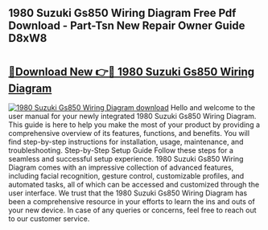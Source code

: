 ## 1980 Suzuki Gs850 Wiring Diagram Free Pdf Download - Part-Tsn New Repair Owner Guide D8xW8

# <h2><a href="http://dfqksga.blite.top/?on=1980+Suzuki+Gs850+Wiring+Diagram">🔗Download New 👉🔴 1980 Suzuki Gs850 Wiring Diagram</a></h2>

[![1980 Suzuki Gs850 Wiring Diagram download](https://i.imgur.com/lujVjoI.png)](http://dfqksga.blite.top/?on=1980+Suzuki+Gs850+Wiring+Diagram)
Hello and welcome to the user manual for your newly integrated 1980 Suzuki Gs850 Wiring Diagram. This guide is here to help you make the most of your product by providing a comprehensive overview of its features, functions, and benefits. You will find step-by-step instructions for installation, usage, maintenance, and troubleshooting. Step-by-Step Setup Guide Follow these steps for a seamless and successful setup experience. 1980 Suzuki Gs850 Wiring Diagram comes with an impressive collection of advanced features, including facial recognition, gesture control, customizable profiles, and automated tasks, all of which can be accessed and customized through the user interface. We trust that the 1980 Suzuki Gs850 Wiring Diagram has been a comprehensive resource in your efforts to learn the ins and outs of your new device. In case of any queries or concerns, feel free to reach out to our customer service.
